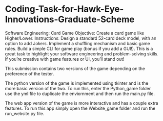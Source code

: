 # Coding-Task-for-Hawk-Eye-Innovations-Graduate-Scheme

Software Engineering: Card Game
Objective: Create a card game like Higher/Lower.
Instructions:
Design a standard 52-card deck model, with an option to add Jokers.
Implement a shuffling mechanism and basic game rules.
Build a simple CLI for game play (bonus if you add a GUI!).
This is a great task to highlight your software engineering and problem-solving skills. If you’re creative with game features or UI, you’ll stand out!

This submission contains two versions of the game depending on the preference of the tester. 

The python version of the game is implemented using tkinter and is the more basic version of the two.
To run this, enter the Python_game folder use the yml file to duplicate the enviornment and then run the main.py file.

The web app version of the game is more interactive and has a couple extra features. 
To run this app simply open the Website_game folder and run the run_website.py file.
